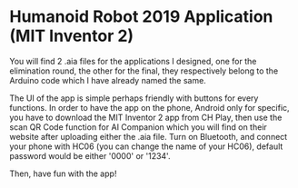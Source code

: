 # Humanoid Robot 2019 Application (MIT Inventor 2)

You will find 2 .aia files for the applications I designed, one for the elimination round, the other for the final, they respectively belong to the Arduino code which I have already named the same. 

The UI of the app is simple perhaps friendly with buttons for every functions. In order to have the app on the phone, Android only for specific, you have to download the MIT Inventor 2 app from CH Play, then use the scan QR Code function for AI Companion which you will find on their website after uploading either the .aia file. Turn on Bluetooth, and connect your phone with HC06 (you can change the name of your HC06), default password would be either '0000' or '1234'.

Then, have fun with the app!
